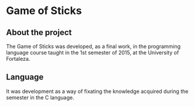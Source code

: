 # Game of Sticks

## About the project

The Game of Sticks was developed, as a final work, in the programming language course taught in the 1st semester of 2015, at the University of Fortaleza.

## Language

It was development as a way of fixating the knowledge acquired during the semester in the C language.

